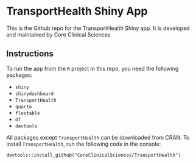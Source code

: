 # TransportHealth Shiny App

This is the Github repo for the TransportHealth Shiny app. It is developed and maintained by Core Clinical Sciences

## Instructions

To run the app from the `R` project in this repo, you need the following packages:

- `shiny`
- `shinydashboard`
- `TransportHealth`
- `quarto`
- `flextable`
- `DT`
- `devtools`

All packages except `TransportHealth` can be downloaded from CRAN. To install `TransportHealth`, run the following code in the console:

`devtools::install_github("CoreClinicalSciences/TransportHealth")`
